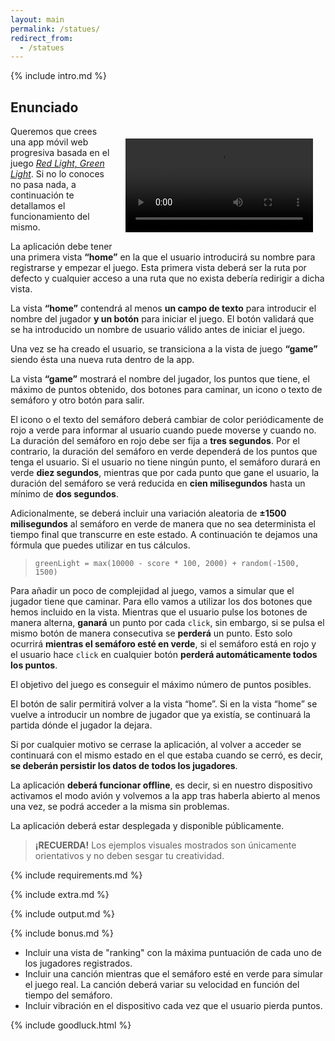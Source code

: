 ```yaml
---
layout: main
permalink: /statues/
redirect_from:
  - /statues
---
```


{% include intro.md %}

## Enunciado

<video style="float: right; margin: 20px" controls autoplay>
  <source src="{{ '/assets/movies/statues.mov' | relative_url }}" type="video/mp4">
  <img src="{{ '/assets/images/statues.gif' | relative_url }}" alt="Ejemplo de ejecución">
</video>

Queremos que crees una app móvil web progresiva basada en el juego [_Red Light, Green Light_](https://en.wikipedia.org/wiki/Statues_(game)). Si no lo conoces no pasa nada, a continuación te detallamos el funcionamiento del mismo.

La aplicación debe tener una primera vista **“home”** en la que el usuario introducirá su nombre para registrarse y empezar el juego. Esta primera vista deberá ser la ruta por defecto y cualquier acceso a una ruta que no exista debería redirigir a dicha vista.

La vista **“home”** contendrá al menos **un campo de texto** para introducir el nombre del jugador **y un botón** para iniciar el juego. El botón validará que se ha introducido un nombre de usuario válido antes de iniciar el juego.

Una vez se ha creado el usuario, se transiciona a la vista de juego **“game”** siendo ésta una nueva ruta dentro de la app.

La vista **“game”** mostrará el nombre del jugador, los puntos que tiene, el máximo de puntos obtenido, dos botones para caminar, un icono o texto de semáforo y otro botón para salir.

El icono o el texto del semáforo deberá cambiar de color periódicamente de rojo a verde para informar al usuario cuando puede moverse y cuando no. La duración del semáforo en rojo debe ser fija a **tres segundos**. Por el contrario, la duración del semáforo en verde dependerá de los puntos que tenga el usuario. Si el usuario no tiene ningún punto, el semáforo durará en verde **diez segundos**, mientras que por cada punto que gane el usuario, la duración del semáforo se verá reducida en **cien milisegundos** hasta un mínimo de **dos segundos**.

Adicionalmente, se deberá incluir una variación aleatoria de **±1500 milisegundos** al semáforo en verde de manera que no sea determinista el tiempo final que transcurre en este estado. A continuación te dejamos una fórmula que puedes utilizar en tus cálculos.

> `greenLight = max(10000 - score * 100, 2000) + random(-1500, 1500)`

Para añadir un poco de complejidad al juego, vamos a simular que el jugador tiene que caminar. Para ello vamos a utilizar los dos botones que hemos incluido en la vista. Mientras que el usuario pulse los botones de manera alterna, **ganará** un punto por cada `click`, sin embargo, si se pulsa el mismo botón de manera consecutiva se **perderá** un punto. Esto solo ocurrirá **mientras el semáforo esté en verde**, si el semáforo está en rojo y el usuario hace `click` en cualquier botón **perderá automáticamente todos los puntos**.

El objetivo del juego es conseguir el máximo número de puntos posibles.

El botón de salir permitirá volver a la vista “home”. Si en la vista “home” se vuelve a introducir un nombre de jugador que ya existía, se continuará la partida dónde el jugador la dejara.

Si por cualquier motivo se cerrase la aplicación, al volver a acceder se continuará con el mismo estado en el que estaba cuando se cerró, es decir, **se deberán persistir los datos de todos los jugadores**.

La aplicación **deberá funcionar offline**, es decir, si en nuestro dispositivo activamos el modo avión y volvemos a la app tras haberla abierto al menos una vez, se podrá acceder a la misma sin problemas.

La aplicación deberá estar desplegada y disponible públicamente.

> **¡RECUERDA!** Los ejemplos visuales mostrados son únicamente orientativos y no deben sesgar tu creatividad.

{% include requirements.md %}

{% include extra.md %}

{% include output.md %}

{% include bonus.md %}

- Incluir una vista de "ranking" con la máxima puntuación de cada uno de los jugadores registrados.
- Incluir una canción mientras que el semáforo esté en verde para simular el juego real. La canción deberá variar su velocidad en función del tiempo del semáforo.
- Incluir vibración en el dispositivo cada vez que el usuario pierda puntos.

{% include goodluck.html %}
